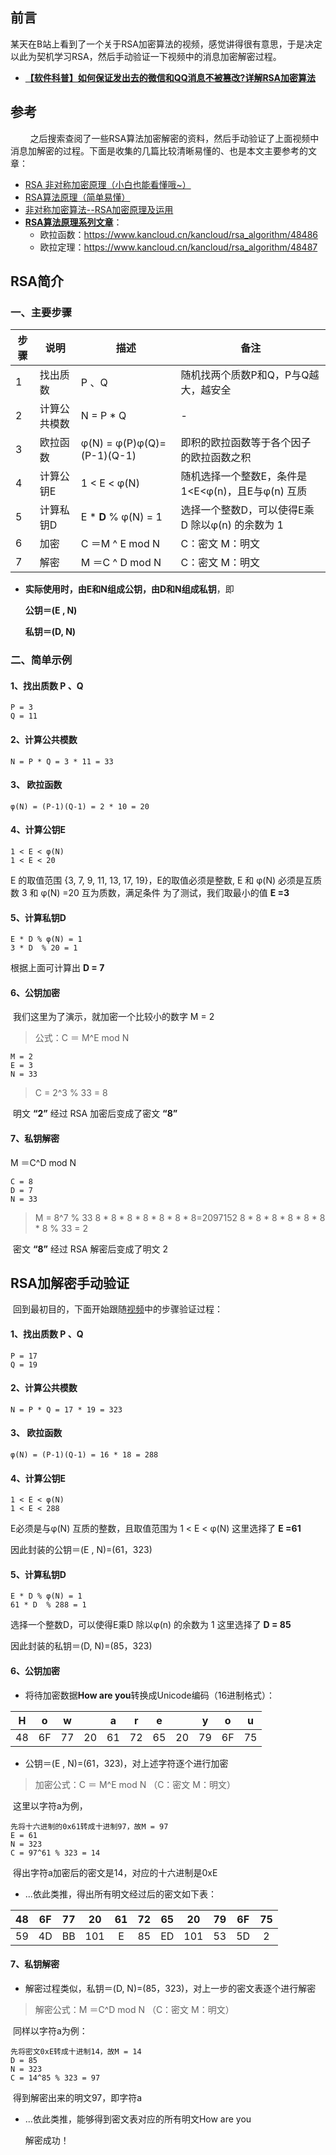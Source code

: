 ## 前言

​		某天在B站上看到了一个关于RSA加密算法的视频，感觉讲得很有意思，于是决定以此为契机学习RSA，然后手动验证一下视频中的消息加密解密过程。

- **[【软件科普】如何保证发出去的微信和QQ消息不被篡改?详解RSA加密算法](https://www.bilibili.com/video/BV1Eo4y1y7Dh/)**

## 参考

        之后搜索查阅了一些RSA算法加密解密的资料，然后手动验证了上面视频中消息加解密的过程。下面是收集的几篇比较清晰易懂的、也是本文主要参考的文章：

- [RSA 非对称加密原理（小白也能看懂哦~）](https://blog.csdn.net/jijianshuai/article/details/80582187)
- [RSA算法原理（简单易懂）](https://www.cnblogs.com/coolYuan/p/9168284.html)
- [非对称加密算法--RSA加密原理及运用](https://www.jianshu.com/p/ad3d1dea63af)
- **[RSA算法原理系列文章](https://www.kancloud.cn/kancloud/rsa_algorithm)**：
  - 欧拉函数：https://www.kancloud.cn/kancloud/rsa_algorithm/48486
  - 欧拉定理：https://www.kancloud.cn/kancloud/rsa_algorithm/48487



## RSA简介

### 一、主要步骤

| 步骤 | 说明         | 描述                        | 备注                                              |
| ---- | ------------ | --------------------------- | ------------------------------------------------- |
| 1    | 找出质数     | P 、Q                       | 随机找两个质数P和Q，P与Q越大，越安全              |
| 2    | 计算公共模数 | N = P * Q                   | -                                                 |
| 3    | 欧拉函数     | φ(N) = φ(P)φ(Q)= (P-1)(Q-1) | 即积的欧拉函数等于各个因子的欧拉函数之积          |
| 4    | 计算公钥E    | 1 < E < φ(N)                | 随机选择一个整数E，条件是1<E<φ(n)，且E与φ(n) 互质 |
| 5    | 计算私钥D    | E * **D** % φ(N) = 1        | 选择一个整数D，可以使得E乘D 除以φ(n) 的余数为 1   |
| 6    | 加密         | C ＝M ^ E mod N             | C：密文 M：明文                                   |
| 7    | 解密         | M ＝C ^ D mod N             | C：密文 M：明文                                   |


- **实际使用时，由E和N组成公钥，由D和N组成私钥**，即

  **公钥＝(E , N)**

  **私钥＝(D, N)**




### 二、简单示例

#### 1、找出质数 P 、Q

```
P = 3  
Q = 11
```

#### 2、计算公共模数

```
N = P * Q = 3 * 11 = 33
```

#### 3、 欧拉函数

```
φ(N) = (P-1)(Q-1) = 2 * 10 = 20
```

#### 4、计算公钥E

```
1 < E < φ(N)
1 < E < 20
```

E 的取值范围 {3, 7, 9, 11, 13, 17, 19}，E的取值必须是整数, E 和 φ(N) 必须是互质数
3 和 φ(N) =20 互为质数，满足条件
为了测试，我们取最小的值 **E =3**


#### 5、计算私钥D

```
E * D % φ(N) = 1
3 * D  % 20 = 1   
```

根据上面可计算出 **D = 7**

#### 6、公钥加密

​		我们这里为了演示，就加密一个比较小的数字 M = 2

> 公式：C ＝ M^E mod N

```
M = 2
E = 3
N = 33
```

> C = 2^3 % 33 = 8

​		明文 **“2”** 经过 RSA 加密后变成了密文 **“8”**

#### 7、私钥解密

M ＝C^D mod N

```
C = 8
D = 7
N = 33
```

> M = 8^7 % 33
> 8 * 8 * 8 * 8 * 8 * 8 * 8=2097152
> 8 * 8 * 8 * 8 * 8 * 8 * 8 % 33 = 2

​		密文 **“8”** 经过 RSA 解密后变成了明文 2



## RSA加解密手动验证

​		回到最初目的，下面开始跟随[视频](https://www.bilibili.com/video/BV1Eo4y1y7Dh/)中的步骤验证过程：

#### 1、找出质数 P 、Q

```
P = 17
Q = 19
```

#### 2、计算公共模数

```
N = P * Q = 17 * 19 = 323
```

#### 3、 欧拉函数

```
φ(N) = (P-1)(Q-1) = 16 * 18 = 288
```

#### 4、计算公钥E

```
1 < E < φ(N)
1 < E < 288
```

E必须是与φ(N) 互质的整数，且取值范围为 1 < E < φ(N)
这里选择了 **E =61**

因此封装的公钥＝(E , N)=(61，323)


#### 5、计算私钥D

```
E * D % φ(N) = 1
61 * D  % 288 = 1
```

选择一个整数D，可以使得E乘D 除以φ(n) 的余数为 1
这里选择了 **D = 85**

因此封装的私钥＝(D, N)=(85，323)

#### 6、公钥加密

- 将待加密数据**How are you**转换成Unicode编码（16进制格式）：


|  H   |  o   |  w   |      |  a   |  r   |  e   |      |  y   |  o   |  u   |
| :--: | :--: | :--: | :--: | :--: | :--: | :--: | :--: | :--: | :--: | :--: |
|  48  |  6F  |  77  |  20  |  61  |  72  |  65  |  20  |  79  |  6F  |  75  |

- 公钥＝(E , N)=(61，323)，对上述字符逐个进行加密


> 加密公式：C ＝ M^E mod N  （C：密文 M：明文）

​		这里以字符a为例，

```
先将十六进制的0x61转成十进制97，故M = 97
E = 61
N = 323
C = 97^61 % 323 = 14
```

​		得出字符a加密后的密文是14，对应的十六进制是0xE

- ...依此类推，得出所有明文经过后的密文如下表：

|  48  |  6F  |  77  |  20  |  61  |  72  |  65  |  20  |  79  |  6F  |  75  |
| :--: | :--: | :--: | :--: | :--: | :--: | :--: | :--: | :--: | :--: | :--: |
|  59  |  4D  |  BB  | 101  |  E   |  85  |  ED  | 101  |  53  |  5D  |  2   |



#### 7、私钥解密

- 解密过程类似，私钥＝(D, N)=(85，323)，对上一步的密文表逐个进行解密

> 解密公式：M ＝C^D mod N  （C：密文 M：明文）

​		同样以字符a为例：

```
先将密文0xE转成十进制14，故M = 14
D = 85
N = 323
C = 14^85 % 323 = 97
```

​		得到解密出来的明文97，即字符a

- ...依此类推，能够得到密文表对应的所有明文How are you

  解密成功！


